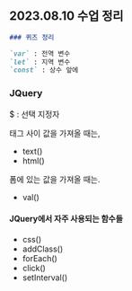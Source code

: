 ## 2023.08.10 수업 정리

```markdown
### 퀴즈 정리

`var` : 전역 변수
`let` : 지역 변수
`const` : 상수 앞에
```

### JQuery

$ : 선택 지정자

태그 사이 값을 가져올 때는,

- text()
- html()

폼에 있는 값을 가져올 때는.

- val()

#### JQuery에서 자주 사용되는 함수들

- css()
- addClass()
- forEach()
- click()
- setInterval()
